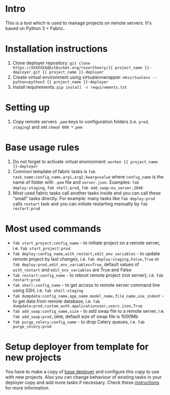 Intro
=====

This is a tool which is used to manage projects on remote servers. It's based on Python 3 + Fabric.

Installation instructions
=========================

1. Clone deployer repository: ``git clone https://XXXXXXX@bitbucket.org/razortheory/{{ project_name }}-deployer.git {{ project_name }}-deployer``
2. Create virtual environment using virtualevnwrapper: ``mkvirtualenv --python=python3 {{ project_name }}-deployer``
3. Install requirements: ``pip install -r requirements.txt``

Setting up
==========
1. Copy remote servers `.pem` keys to configuration folders (i.e. `prod`, `staging`) and set ``chmod 600 *.pem``

Base usage rules
================

1. Do not forget to activate virtual environment: ``workon {{ project_name }}-deployer``
2. Common template of fabric tasks is ``fab task_name:config_name,arg1,arg2,kwarg=value`` where `config_name` is the name of folder with `.pem` file and `server.json`. Examples: ``fab deploy:staging``, ``fab shell:prod``, ``fab add_swap:eu_server,2048``
3. Most used fabric tasks call another tasks inside and you can call these "small" tasks directly. For example: many tasks like ``fab deploy:prod`` calls ``restart`` task and you can initiate restarting manually by ``fab restart:prod``

Most used commands
==================

- ``fab start_project:config_name`` - to initiate project on a remote server, i.e. ``fab start_project:prod``
- ``fab deploy:config_name,with_restart,edit_env_variables`` - to update remote project by last changes, i.e. ``fab deploy:staging,False,True`` or ``fab deploy:prod,edit_env_variables=True``, default values of `with_restart` and `edit_env_variables` are True and False
- ``fab restart:config_name`` - to reboot remote project (not server), i.e. ``fab restart:prod``
- ``fab shell:config_name`` - to get access to remote server command line using SSH, i.e. ``fab shell:staging``
- ``fab dumpdata:config_name,app_name.model_name,file_name,use_indent`` - to get data from remote database, i.e. ``fab dumpdata:prod,custom_auth.applicationuser,users.json,True``
- ``fab add_swap:config_name,size`` - to add swap file to a remote server, i.e. ``fab add_swap:prod,2000``, default size of swap file is 1000Mb
- ``fab purge_celery:config_name`` - to drop Celery queues, i.e. ``fab purge_celery:prod``

Setup deployer from template for new projects
=================================================

You have to make a copy of [base deployer](https://bitbucket.org/razortheory/django-deployer) and configure this copy to use with new projects. 
Also you can change behaviour of existing tasks in your deployer copy and add more tasks if necessary.
Check these [instructions](deployer_setup.md) for more information.
